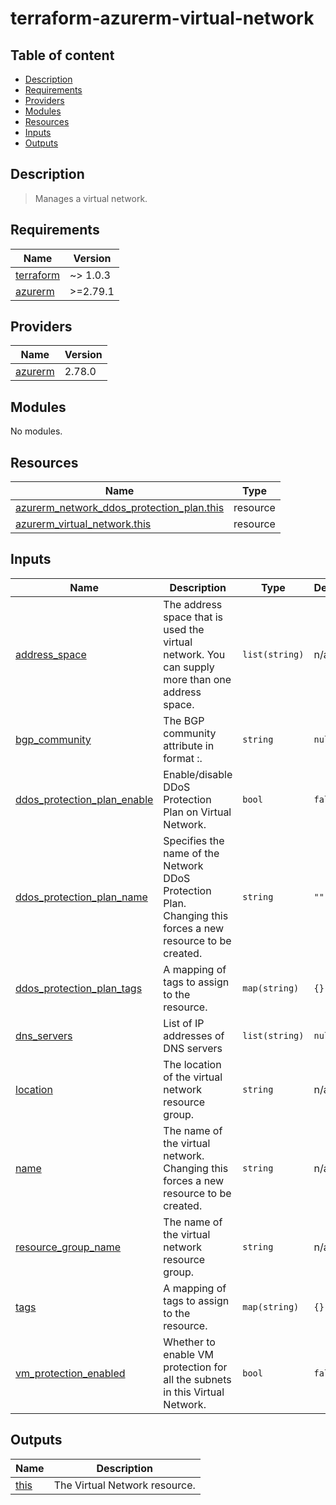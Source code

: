 # terraform-azurerm-virtual-network

## Table of content
<!-- START doctoc generated TOC please keep comment here to allow auto update -->
<!-- DON'T EDIT THIS SECTION, INSTEAD RE-RUN doctoc TO UPDATE -->

- [Description](#description)
- [Requirements](#requirements)
- [Providers](#providers)
- [Modules](#modules)
- [Resources](#resources)
- [Inputs](#inputs)
- [Outputs](#outputs)

<!-- END doctoc generated TOC please keep comment here to allow auto update -->

## Description

> Manages a virtual network.

<!-- BEGINNING OF PRE-COMMIT-TERRAFORM DOCS HOOK -->
## Requirements

| Name | Version |
|------|---------|
| <a name="requirement_terraform"></a> [terraform](#requirement\_terraform) | ~> 1.0.3 |
| <a name="requirement_azurerm"></a> [azurerm](#requirement\_azurerm) | >=2.79.1 |

## Providers

| Name | Version |
|------|---------|
| <a name="provider_azurerm"></a> [azurerm](#provider\_azurerm) | 2.78.0 |

## Modules

No modules.

## Resources

| Name | Type |
|------|------|
| [azurerm_network_ddos_protection_plan.this](https://registry.terraform.io/providers/hashicorp/azurerm/latest/docs/resources/network_ddos_protection_plan) | resource |
| [azurerm_virtual_network.this](https://registry.terraform.io/providers/hashicorp/azurerm/latest/docs/resources/virtual_network) | resource |

## Inputs

| Name | Description | Type | Default | Required |
|------|-------------|------|---------|:--------:|
| <a name="input_address_space"></a> [address\_space](#input\_address\_space) | The address space that is used the virtual network. You can supply more than one address space. | `list(string)` | n/a | yes |
| <a name="input_bgp_community"></a> [bgp\_community](#input\_bgp\_community) | The BGP community attribute in format <as-number>:<community-value>. | `string` | `null` | no |
| <a name="input_ddos_protection_plan_enable"></a> [ddos\_protection\_plan\_enable](#input\_ddos\_protection\_plan\_enable) | Enable/disable DDoS Protection Plan on Virtual Network. | `bool` | `false` | no |
| <a name="input_ddos_protection_plan_name"></a> [ddos\_protection\_plan\_name](#input\_ddos\_protection\_plan\_name) | Specifies the name of the Network DDoS Protection Plan. Changing this forces a new resource to be created. | `string` | `""` | no |
| <a name="input_ddos_protection_plan_tags"></a> [ddos\_protection\_plan\_tags](#input\_ddos\_protection\_plan\_tags) | A mapping of tags to assign to the resource. | `map(string)` | `{}` | no |
| <a name="input_dns_servers"></a> [dns\_servers](#input\_dns\_servers) | List of IP addresses of DNS servers | `list(string)` | `null` | no |
| <a name="input_location"></a> [location](#input\_location) | The location of the virtual network resource group. | `string` | n/a | yes |
| <a name="input_name"></a> [name](#input\_name) | The name of the virtual network. Changing this forces a new resource to be created. | `string` | n/a | yes |
| <a name="input_resource_group_name"></a> [resource\_group\_name](#input\_resource\_group\_name) | The name of the virtual network resource group. | `string` | n/a | yes |
| <a name="input_tags"></a> [tags](#input\_tags) | A mapping of tags to assign to the resource. | `map(string)` | `{}` | no |
| <a name="input_vm_protection_enabled"></a> [vm\_protection\_enabled](#input\_vm\_protection\_enabled) | Whether to enable VM protection for all the subnets in this Virtual Network. | `bool` | `false` | no |

## Outputs

| Name | Description |
|------|-------------|
| <a name="output_this"></a> [this](#output\_this) | The Virtual Network resource. |

<!-- END OF PRE-COMMIT-TERRAFORM DOCS HOOK -->
